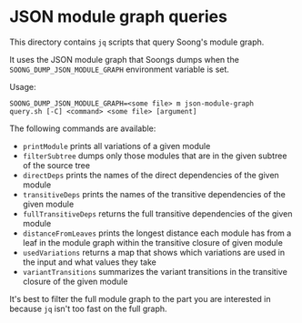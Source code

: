 # JSON module graph queries

This directory contains `jq` scripts that query Soong's module graph.

It uses the JSON module graph that Soongs dumps when the
`SOONG_DUMP_JSON_MODULE_GRAPH` environment variable is set.

Usage:

```
SOONG_DUMP_JSON_MODULE_GRAPH=<some file> m json-module-graph
query.sh [-C] <command> <some file> [argument]
```

The following commands are available:
* `printModule` prints all variations of a given module
* `filterSubtree` dumps only those modules that are in the given subtree of the
  source tree
* `directDeps` prints the names of the direct dependencies of the given module
* `transitiveDeps` prints the names of the transitive dependencies of the given
  module
* `fullTransitiveDeps` returns the full transitive dependencies of the given
   module
* `distanceFromLeaves` prints the longest distance each module has from a leaf
  in the module graph within the transitive closure of given module
* `usedVariations` returns a map that shows which variations are used in the
  input and what values they take
* `variantTransitions`  summarizes the variant transitions in the transitive
  closure of the given module

It's best to filter the full module graph to the part you are interested in
because `jq` isn't too fast on the full graph.

